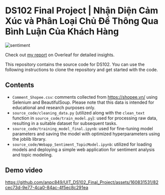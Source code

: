 # DS102 Final Project | Nhận Diện Cảm Xúc và Phân Loại Chủ Đề Thông Qua Bình Luận Của Khách Hàng
![sentiment](https://github.com/anpc849/UIT_DS102_Final_Project/assets/160831531/c0249e50-9179-4b37-9711-c44b429df679)


Check out [my report]() on Overleaf for detailed insights.	

This repository contains the source code for DS102. You can use the following instructions to clone the repository and get started with the code.
## Contents
* `Comment_Shopee.csv`: comments collected from https://shopee.vn/ using Selenium and BeautifulSoup. Please note that this data is intended for educational and research purposes only.
* `source_code/cleaning_data.py` (utilized along with the `clean_text` function in `source_code/train_model.py`): used for processing raw data, resulting in a suitable dataset for subsequent tasks.
* `source_code/training_model_final.ipynb`: used for fine-tuning model parameters and saving the model with optimized hyperparameters using the joblib library.
* `source_code/Webapp_Sentiment_TopicModel.ipynb`: utilized for loading models and deploying a simple web application for sentiment analysis and topic modeling.
## Demo video
https://github.com/anpc849/UIT_DS102_Final_Project/assets/160831531/82cec73d-9e77-4ca0-84ac-4f5ec8c291ea


